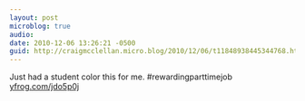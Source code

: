 ```yaml
---
layout: post
microblog: true
audio: 
date: 2010-12-06 13:26:21 -0500
guid: http://craigmcclellan.micro.blog/2010/12/06/t11848938445344768.html
---
```

Just had a student color this for me. #rewardingparttimejob [yfrog.com/jdo5p0j](http://yfrog.com/jdo5p0j)
